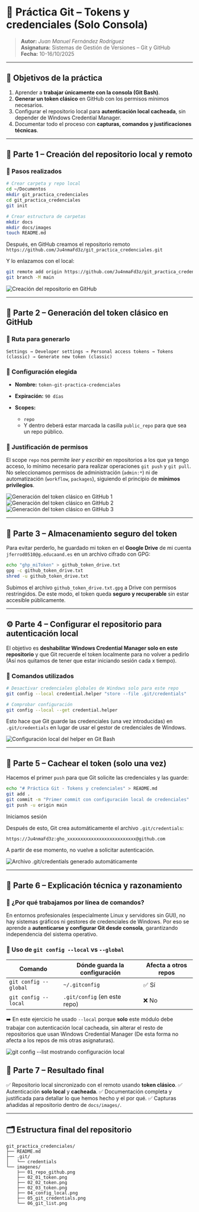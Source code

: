 # 🧰 Práctica Git – Tokens y credenciales (Solo Consola)

> **Autor:** *Juan Manuel Fernández Rodríguez*  
> **Asignatura:** Sistemas de Gestión de Versiones – Git y GitHub  
> **Fecha:** 10-16/10/2025  

---

## 📌 Objetivos de la práctica

1. Aprender a **trabajar únicamente con la consola (Git Bash)**.  
2. **Generar un token clásico** en GitHub con los permisos mínimos necesarios.  
3. Configurar el repositorio local para **autenticación local cacheada**, sin depender de Windows Credential Manager.  
4. Documentar todo el proceso con **capturas, comandos y justificaciones técnicas**.

---

## 🧩 Parte 1 – Creación del repositorio local y remoto

### 🔹 Pasos realizados

```bash
# Crear carpeta y repo local
cd ~/Documentos
mkdir git_practica_credenciales
cd git_practica_credenciales
git init

# Crear estructura de carpetas
mkdir docs
mkdir docs/images
touch README.md
```

Después, en GitHub creamos el repositorio remoto
`https://github.com/Ju4nmaFd3z/git_practica_credenciales.git`

Y lo enlazamos con el local:

```bash
git remote add origin https://github.com/Ju4nmaFd3z/git_practica_credenciales.git
git branch -M main
```

![Creación del repositorio en GitHub](imagenes/01_repo_github.png)

---

## 🔐 Parte 2 – Generación del token clásico en GitHub

### 🔹 Ruta para generarlo

`Settings → Developer settings → Personal access tokens → Tokens (classic) → Generate new token (classic)`

### 🔹 Configuración elegida

* **Nombre:** `token-git-practica-credenciales`
* **Expiración:** `90 días`
* **Scopes:**

  * `repo`
  * Y dentro deberá estar marcada la casilla `public_repo` para que sea un repo público.

### 🔹 Justificación de permisos

El scope `repo` nos permite *leer y escribir* en repositorios a los que ya tengo acceso, lo mínimo necesario para realizar operaciones `git push` y `git pull`.
No seleccionamos permisos de administración (`admin:*`) ni de automatización (`workflow`, `packages`), siguiendo el principio de **mínimos privilegios**.

![Generación del token clásico en GitHub 1](imagenes/02_01_token.png)
![Generación del token clásico en GitHub 2](imagenes/02_02_token.png)
![Generación del token clásico en GitHub 3](imagenes/02_03_token.png)

---

## 💾 Parte 3 – Almacenamiento seguro del token

Para evitar perderlo, he guardado mi token en el **Google Drive** de mi cuenta `jferrod0510@g.educaand.es` en un archivo cifrado con GPG:

```bash
echo "ghp_miToken" > github_token_drive.txt
gpg -c github_token_drive.txt
shred -u github_token_drive.txt
```

Subimos el archivo `github_token_drive.txt.gpg` a Drive con permisos restringidos.
De este modo, el token queda **seguro y recuperable** sin estar accesible públicamente.

---

## ⚙️ Parte 4 – Configurar el repositorio para autenticación local

El objetivo es **deshabilitar Windows Credential Manager solo en este repositorio**
y que Git recuerde el token localmente para no volver a pedirlo (Así nos quitamos de tener que estar iniciando sesión cada x tiempo).

### 🔹 Comandos utilizados

```bash
# Desactivar credenciales globales de Windows solo para este repo
git config --local credential.helper "store --file .git/credentials"

# Comprobar configuración
git config --local --get credential.helper
```

Esto hace que Git guarde las credenciales (una vez introducidas) en `.git/credentials`
en lugar de usar el gestor de credenciales de Windows.

![Configuración local del helper en Git Bash](imagenes/04_config_local.png)

---

## 🔁 Parte 5 – Cachear el token (solo una vez)

Hacemos el primer `push` para que Git solicite las credenciales y las guarde:

```bash
echo "# Práctica Git - Tokens y credenciales" > README.md
git add .
git commit -m "Primer commit con configuración local de credenciales"
git push -u origin main
```

Iniciamos sesión

Después de esto, Git crea automáticamente el archivo `.git/credentials`:

```
https://Ju4nmaFd3z:gho_xxxxxxxxxxxxxxxxxxxxxxxxxx@github.com
```

A partir de ese momento, no vuelve a solicitar autenticación.

![Archivo .git/credentials generado automáticamente](imagenes/05_git_credentials.png)

---

## 🧠 Parte 6 – Explicación técnica y razonamiento

### 🔹 ¿Por qué trabajamos por línea de comandos?

En entornos profesionales (especialmente Linux y servidores sin GUI), no hay sistemas gráficos ni gestores de credenciales de Windows.
Por eso se aprende a **autenticarse y configurar Git desde consola**, garantizando independencia del sistema operativo.

### 🔹 Uso de `git config --local` vs `--global`

| Comando               | Dónde guarda la configuración | Afecta a otros repos |
| --------------------- | ----------------------------- | -------------------- |
| `git config --global` | `~/.gitconfig`                | ✅ Sí                 |
| `git config --local`  | `.git/config` (en este repo)  | ❌ No                 |

➡️ En este ejercicio he usado `--local` porque **solo** este módulo debe trabajar con autenticación local cacheada, sin alterar el resto de repositorios que usan Windows Credential Manager (De esta forma no afecta a los repos de mis otras asignaturas).

![git config --list mostrando configuración local](imagenes/06_git_list.png)

## 🧾 Parte 7 – Resultado final

✅ Repositorio local sincronizado con el remoto usando **token clásico**.
✅ Autenticación **solo local** y **cacheada**.
✅ Documentación completa y justificada para detallar lo que hemos hecho y el por qué.
✅ Capturas añadidas al repositorio dentro de `docs/images/`.

---

## 🗂️ Estructura final del repositorio

```
git_practica_credenciales/
├── README.md
├── .git/
│   └── credentials
└── imagenes/
    ├── 01_repo_github.png
    ├── 02_01_token.png
    ├── 02_02_token.png
    ├── 02_03_token.png
    ├── 04_config_local.png
    ├── 05_git_credentials.png
    └── 06_git_list.png
```
